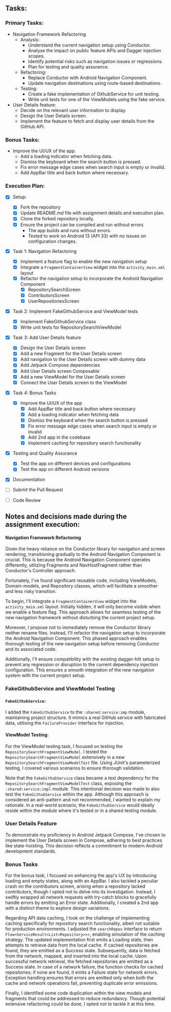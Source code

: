 ## Tasks:
### Primary Tasks:
- Navigation Framework Refactoring
    - Analysis:
        - Understand the current navigation setup using Conductor.
        - Analyse the impact on public feature APIs and Dagger injection scopes.
        - Identify potential risks such as navigation issues or regressions.
        - Plan for testing and quality assurance.
    - Refactoring:
        - Replace Conductor with Android Navigation Component.
        - Update navigation destinations using route-based destinations.
    - Testing:
        - Create a fake implementation of GithubService for unit testing.
        - Write unit tests for one of the ViewModels using the fake service.
- User Details feature:
    - Decide on the relevant user information to display.
    - Design the User Details screen.
    - Implement the feature to fetch and display user details from the GitHub API.

### Bonus Tasks:
- Improve the UI/UX of the app.
    - Add a loading indicator when fetching data.
    - Dismiss the keyboard when the search button is pressed.
    - Fix error message edge cases when search input is empty or invalid.
    - Add AppBar title and back button where necessary.


### Execution Plan:
- [X] Setup:
    - [x] Fork the repository
    - [X] Update README.md file with assignment details and execution plan.
    - [X] Clone the forked repository locally.
    - [X] Ensure the project can be compiled and run without errors
        - The app builds and runs without errors.
        - Tested to work on Android 13 (API 33) with no issues on configuration changes.
- [X] Task 1: Navigation Refactoring
    - [X] Implement a feature flag to enable the new navigation setup
    - [X] Integrate a `FragmentContainerView` widget into the `activity_main.xml` layout
    - [X] Refactor the navigation setup to incorporate the Android Navigation Component
        - [X] RepositorySearchScreen
        - [X] ContributorsScreen
        - [X] UserRepositoriesScreen
- [X] Task 2: Implement FakeGithubService and ViewModel tests
    - [X] Implement FakeGithubService class
    - [X] Write unit tests for RepositorySearchViewModel
- [X] Task 3: Add User Details feature
    - [X] Design the User Details screen
    - [X] Add a new Fragment for the User Details screen
    - [X] Add navigation to the User Details screen with dummy data
    - [X] Add Jetpack Compose dependencies
    - [X] Add User Details screen Composable
    - [X] Add a new ViewModel for the User Details screen
    - [X] Connect the User Details screen to the ViewModel
- [X] Task 4: Bonus Tasks
    - [X] Improve the UI/UX of the app
        - [X] Add AppBar title and back button where necessary
        - [X] Add a loading indicator when fetching data
        - [X] Dismiss the keyboard when the search button is pressed
        - [X] Fix error message edge cases when search input is empty or invalid
        - [X] Add 2nd app in the codebase
        - [X] Implement caching for repository search functionality
- [X] Testing and Quality Assurance
    - [X] Test the app on different devices and configurations
    - [X] Test the app on different Android versions
- [X] Documentation
- [ ] Submit the Pull Request
- [ ] Code Review


## Notes and decisions made during the assignment execution:

#### Navigation Framework Refactoring
Given the heavy reliance on the Conductor library for navigation and screen rendering, transitioning gradually to the Android Navigation Component is crucial. This is because the Android Navigation Component operates differently, utilizing Fragments and NavHostFragment rather than Conductor's Controller approach.

Fortunately, I've found significant reusable code, including ViewModels, Domain-models, and Repository classes, which will facilitate a smoother and less risky transition.

To begin, I'll integrate a `FragmentContainerView` widget into the `activity_main.xml` layout. Initially hidden, it will only become visible when we enable a feature flag. This approach allows for seamless testing of the new navigation framework without disturbing the current project setup.

Moreover, I propose not to immediately remove the Conductor library neither rename files. Instead, I'll refactor the navigation setup to incorporate the Android Navigation Component. This phased approach enables thorough testing of the new navigation setup before removing Conductor and its associated code.

Additionally, I'll ensure compatibility with the existing dagger-hilt setup to prevent any regression or disruption to the current dependency injection configuration. This ensures a smooth integration of the new navigation system with the current project setup.

### FakeGithubService and ViewModel Testing

#### `FakeGithubService`:
I added the `FakeGithubService` to the `:shared:service:imp` module, maintaining project structure. It mimics a real GitHub service with fabricated data, utilising the `FailureProvider` interface for injection.

#### ViewModel Testing:
For the ViewModel testing task, I focused on testing the `RepositorySearchFragmentViewModel`. I tested the `RepositorySearchFragmentViewModel` extensively in a new `RepositorySearchFragmentViewModelTest` file. Using JUnit's parameterized testing, I covered various scenarios to ensure thorough validation.

Note that the `FakeGithubService` class became a test dependency for the `RepositorySearchFragmentViewModelTest` class, exposing the `:shared:service:impl` module. This intentional decision was made to also test the `FakeGithubService` within the app. Although this approach is considered an anti-pattern and not recommended, I wanted to explain my rationale. In a real-world scenario, the `FakeGithubService` would ideally reside within the module where it's tested or in a shared testing module.

### User Details Feature
To demonstrate my proficiency in Android Jetpack Compose, I've chosen to implement the User Details screen in Compose, adhering to best practices like state-hoisting. This decision reflects a commitment to modern Android development standards. 


### Bonus Tasks
For the bonus task, I focused on enhancing the app's UX by introducing loading and empty states, along with an AppBar. I also tackled a peculiar crash on the contributors screen, arising when a repository lacked contributors, though I opted not to delve into its investigation. Instead, I swiftly wrapped all network requests with try-catch blocks to gracefully handle errors by emitting an Error state. Additionally, I created a 2nd app with a distinct theme to explore design variations.

Regarding API data caching, I took on the challenge of implementing caching specifically for repository search functionality, albeit not suitable for production environments. I adjusted the `searchRepos` interface to return `Flow<ServiceResult<List<Repository>>>`, enabling simulation of the caching strategy. The updated implementation first emits a Loading state, then attempts to retrieve data from the local cache. If cached repositories are found, they are emitted as a Success state. Subsequently, data is fetched from the network, mapped, and inserted into the local cache. Upon successful network retrieval, the fetched repositories are emitted as a Success state. In case of a network failure, the function checks for cached repositories; if none are found, it emits a Failure state for network errors. Exception handling ensures that errors are emitted only when both the cache and network operations fail, preventing duplicate error emissions.

Finally, I identified some code duplication within the view models and fragments that could be addressed to reduce redundancy. Though potential extensive refactoring could be done, I opted not to tackle it at this time.